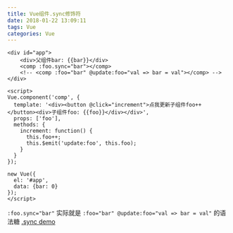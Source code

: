 ```yaml
---
title: Vue组件.sync修饰符
date: 2018-01-22 13:09:11
tags: Vue
categories: Vue
---
```

```
<div id="app">
    <div>父组件bar: {{bar}}</div>
    <comp :foo.sync="bar"></comp>
    <!-- <comp :foo="bar" @update:foo="val => bar = val"></comp> -->
</div>
```
```
<script>
Vue.component('comp', {
  template: '<div><button @click="increment">点我更新子组件foo++</button><div>子组件foo: {{foo}}</div></div>',
  props: ['foo'],
  methods: {
    increment: function() {
      this.foo++;
      this.$emit('update:foo', this.foo);
    }
  }
});

new Vue({
  el: '#app',
  data: {bar: 0}
});
</script>
```
`:foo.sync="bar"`  实际就是 `:foo="bar" @update:foo="val => bar = val"` 的语法糖
[.sync demo](http://js.jirengu.com/rolomucuvi/15/edit)